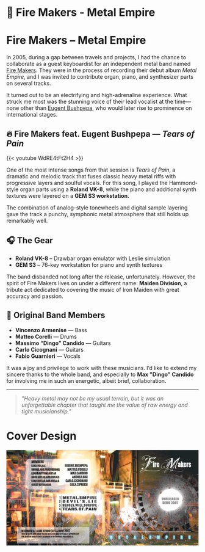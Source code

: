 # 🎵 Fire Makers - Metal Empire


# Fire Makers – Metal Empire

In 2005, during a gap between travels and projects, I had the chance to collaborate as a guest keyboardist for an independent metal band named [Fire Makers](https://www.facebook.com/firemakersmetalband). They were in the process of recording their debut album *Metal Empire*, and I was invited to contribute organ, piano, and synthesizer parts on several tracks.

It turned out to be an electrifying and high-adrenaline experience. What struck me most was the stunning voice of their lead vocalist at the time—none other than [Eugent Bushpepa](https://en.wikipedia.org/wiki/Eugent_Bushpepa), who would later rise to prominence on international stages.

## 🔥 Fire Makers feat. Eugent Bushpepa — *Tears of Pain*

{{< youtube WdRE4tFt2H4 >}}

One of the most intense songs from that session is *Tears of Pain*, a dramatic and melodic track that fuses classic heavy metal riffs with progressive layers and soulful vocals. For this song, I played the Hammond-style organ parts using a **Roland VK-8**, while the piano and additional synth textures were layered on a **GEM S3 workstation**.

The combination of analog-style tonewheels and digital sample layering gave the track a punchy, symphonic metal atmosphere that still holds up remarkably well.

## 🎧 The Gear

- **Roland VK-8** – Drawbar organ emulator with Leslie simulation
- **GEM S3** – 76-key workstation for piano and synth textures

The band disbanded not long after the release, unfortunately. However, the spirit of Fire Makers lives on under a different name: **Maiden Division**, a tribute act dedicated to covering the music of Iron Maiden with great accuracy and passion.

## 🎸 Original Band Members

- **Vincenzo Armenise** — Bass  
- **Matteo Corelli** — Drums  
- **Massimo “Dingo” Candido** — Guitars  
- **Carlo Cicognani** — Guitars  
- **Fabio Guarnieri** — Vocals  

It was a joy and privilege to work with these musicians. I’d like to extend my sincere thanks to the whole band, and especially to **Max "Dingo" Candido** for involving me in such an energetic, albeit brief, collaboration.

---

> _"Heavy metal may not be my usual terrain, but it was an unforgettable chapter that taught me the value of raw energy and tight musicianship."_  



# Cover Design

![Metal Empire](firemakers-metal-empire-cover.jpg)




